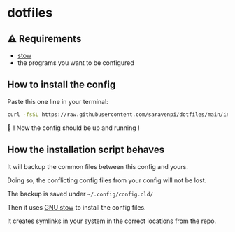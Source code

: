# dotfiles

## ⚠️ Requirements
- [stow](https://www.gnu.org/software/stow/)
- the programs you want to be configured

## How to install the config
Paste this one line in your terminal:
```sh
curl -fsSL https://raw.githubusercontent.com/saravenpi/dotfiles/main/install.sh | bash
``` 
🎉 ! Now the config should be up and running !

## How the installation script behaves
It will backup the common files between this config and yours.

Doing so, the conflicting config files from your config will not be lost.

The backup is saved under `~/.config/config.old/`

Then it uses [GNU stow](https://www.gnu.org/software/stow/) to install the config files.

It creates symlinks in your system in the correct locations from the repo.
